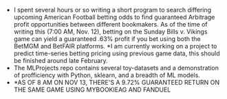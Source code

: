 - I spent several hours or so writing a short program to search differing upcoming American Football betting odds to find guaranteed Arbitrage profit opportunities between different bookmakers. As of the time of writing this (7:00 AM, Nov. 12), betting on the Sunday Bills v. Vikings game can yield a guaranteed .63% profit if you bet using both the BetMGM and BetFAIR platforms. *I am currently working on a project to predict time-series betting pricing using previous game data, this should be finished around late February.
- The MLProjects repo contains several toy-datasets and a demonstration of profficiency with Python, sklearn, and a breadth of ML models.
- *AS OF 8 AM ON NOV 13, THERE'S A 9.72% GUARANTEED RETURN ON THE SAME GAME USING MYBOOKIEAG AND FANDUEL

<!---
ale-chen/ale-chen is a ✨ special ✨ repository because its `README.md` (this file) appears on your GitHub profile.
You can click the Preview link to take a look at your changes.
--->
